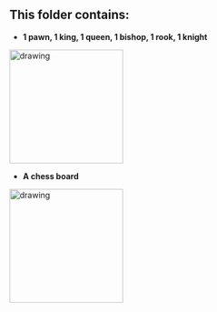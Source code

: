 ## This folder contains:
* **1 pawn,  1 king, 1 queen, 1 bishop, 1 rook, 1 knight**
<img src="https://user-images.githubusercontent.com/75319867/115436286-7bcc5880-a213-11eb-8470-e36a7cd806de.png" alt="drawing" width="600" style="width:200px;"/>

* **A chess board**
<img src="https://user-images.githubusercontent.com/75319867/115436917-35c3c480-a214-11eb-97d7-ca6008b5fd74.png" alt="drawing" width="550" style="width:200px;"/>
